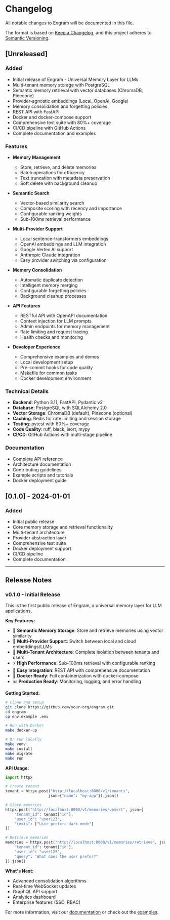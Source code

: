 # Changelog

All notable changes to Engram will be documented in this file.

The format is based on [Keep a Changelog](https://keepachangelog.com/en/1.0.0/),
and this project adheres to [Semantic Versioning](https://semver.org/spec/v2.0.0.html).

## [Unreleased]

### Added
- Initial release of Engram - Universal Memory Layer for LLMs
- Multi-tenant memory storage with PostgreSQL
- Semantic memory retrieval with vector databases (ChromaDB, Pinecone)
- Provider-agnostic embeddings (Local, OpenAI, Google)
- Memory consolidation and forgetting policies
- REST API with FastAPI
- Docker and docker-compose support
- Comprehensive test suite with 80%+ coverage
- CI/CD pipeline with GitHub Actions
- Complete documentation and examples

### Features
- **Memory Management**
  - Store, retrieve, and delete memories
  - Batch operations for efficiency
  - Text truncation with metadata preservation
  - Soft delete with background cleanup
  
- **Semantic Search**
  - Vector-based similarity search
  - Composite scoring with recency and importance
  - Configurable ranking weights
  - Sub-100ms retrieval performance
  
- **Multi-Provider Support**
  - Local sentence-transformers embeddings
  - OpenAI embeddings and LLM integration
  - Google Vertex AI support
  - Anthropic Claude integration
  - Easy provider switching via configuration
  
- **Memory Consolidation**
  - Automatic duplicate detection
  - Intelligent memory merging
  - Configurable forgetting policies
  - Background cleanup processes
  
- **API Features**
  - RESTful API with OpenAPI documentation
  - Context injection for LLM prompts
  - Admin endpoints for memory management
  - Rate limiting and request tracing
  - Health checks and monitoring
  
- **Developer Experience**
  - Comprehensive examples and demos
  - Local development setup
  - Pre-commit hooks for code quality
  - Makefile for common tasks
  - Docker development environment

### Technical Details
- **Backend**: Python 3.11, FastAPI, Pydantic v2
- **Database**: PostgreSQL with SQLAlchemy 2.0
- **Vector Storage**: ChromaDB (default), Pinecone (optional)
- **Caching**: Redis for rate limiting and session storage
- **Testing**: pytest with 80%+ coverage
- **Code Quality**: ruff, black, isort, mypy
- **CI/CD**: GitHub Actions with multi-stage pipeline

### Documentation
- Complete API reference
- Architecture documentation
- Contributing guidelines
- Example scripts and tutorials
- Docker deployment guide

## [0.1.0] - 2024-01-01

### Added
- Initial public release
- Core memory storage and retrieval functionality
- Multi-tenant architecture
- Provider abstraction layer
- Comprehensive test suite
- Docker deployment support
- CI/CD pipeline
- Complete documentation

---

## Release Notes

### v0.1.0 - Initial Release

This is the first public release of Engram, a universal memory layer for LLM applications.

**Key Features:**
- 🧠 **Semantic Memory Storage**: Store and retrieve memories using vector similarity
- 🔄 **Multi-Provider Support**: Switch between local and cloud embeddings/LLMs
- 🏢 **Multi-Tenant Architecture**: Complete isolation between tenants and users
- ⚡ **High Performance**: Sub-100ms retrieval with configurable ranking
- 🔧 **Easy Integration**: REST API with comprehensive documentation
- 🐳 **Docker Ready**: Full containerization with docker-compose
- 📊 **Production Ready**: Monitoring, logging, and error handling

**Getting Started:**
```bash
# Clone and setup
git clone https://github.com/your-org/engram.git
cd engram
cp env.example .env

# Run with Docker
make docker-up

# Or run locally
make venv
make install
make migrate
make run
```

**API Usage:**
```python
import httpx

# Create tenant
tenant = httpx.post("http://localhost:8000/v1/tenants", 
                   json={"name": "my-app"}).json()

# Store memories
httpx.post("http://localhost:8000/v1/memories/upsert", json={
    "tenant_id": tenant["id"],
    "user_id": "user123",
    "texts": ["User prefers dark mode"]
})

# Retrieve memories
memories = httpx.post("http://localhost:8000/v1/memories/retrieve", json={
    "tenant_id": tenant["id"],
    "user_id": "user123",
    "query": "What does the user prefer?"
}).json()
```

**What's Next:**
- Advanced consolidation algorithms
- Real-time WebSocket updates
- GraphQL API support
- Analytics dashboard
- Enterprise features (SSO, RBAC)

For more information, visit our [documentation](docs/) or check out the [examples](examples/).

